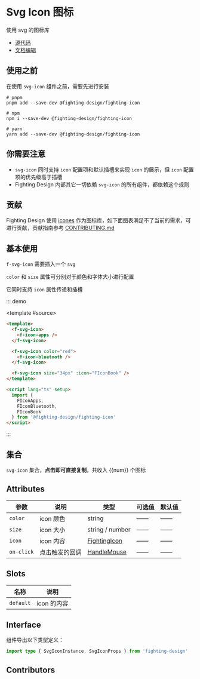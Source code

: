# Svg Icon 图标

使用 svg 的图标库

- [源代码](https://github.com/FightingDesign/fighting-design/tree/master/packages/fighting-design/svg-icon)
- [文档编辑](https://github.com/FightingDesign/fighting-design/blob/master/docs/docs/components/svg-icon.md)

## 使用之前

在使用 `svg-icon` 组件之前，需要先进行安装

```shell
# pnpm
pnpm add --save-dev @fighting-design/fighting-icon

# npm
npm i --save-dev @fighting-design/fighting-icon

# yarn
yarn add --save-dev @fighting-design/fighting-icon
```

## 你需要注意

- `svg-icon` 同时支持 `icon` 配置项和默认插槽来实现 `icon` 的展示，但 `icon` 配置项的优先级高于插槽
- Fighting Design 内部其它一切依赖 `svg-icon` 的所有组件，都依赖这个规则

## 贡献

Fighting Design 使用 [icones](https://icones.js.org) 作为图标库，如下面图表满足不了当前的需求，可进行贡献，贡献指南参考 [CONTRIBUTING.md](https://github.com/FightingDesign/fighting-design/blob/master/packages/fighting-icon/CONTRIBUTING.md)

## 基本使用

`f-svg-icon` 需要插入一个 `svg`

`color` 和 `size` 属性可分别对于颜色和字体大小进行配置

它同时支持 `icon` 属性传递和插槽

::: demo

<template #source>
<demo1-vue />
</template>

```html
<template>
  <f-svg-icon>
    <f-icon-apps />
  </f-svg-icon>

  <f-svg-icon color="red">
    <f-icon-bluetooth />
  </f-svg-icon>

  <f-svg-icon size="34px" :icon="FIconBook" />
</template>

<script lang="ts" setup>
  import {
    FIconApps,
    FIconBluetooth,
    FIconBook
  } from '@fighting-design/fighting-icon'
</script>
```

:::

## 集合

`svg-icon` 集合，**点击即可直接复制**，共收入 {{num}} 个图标

<demo2-vue />

## Attributes

| 参数       | 说明           | 类型                                                               | 可选值 | 默认值 |
| ---------- | -------------- | ------------------------------------------------------------------ | ------ | ------ |
| `color`    | icon 颜色      | string                                                             | ——     | ——     |
| `size`     | icon 大小      | string / number                                                    | ——     | ——     |
| `icon`     | icon 内容      | <a href="/components/interface.html#fightingicon">FightingIcon</a> | ——     | ——     |
| `on-click` | 点击触发的回调 | <a href="/components/interface.html#HandleMouse">HandleMouse</a>   | ——     | ——     |

## Slots

| 名称      | 说明        |
| --------- | ----------- |
| `default` | icon 的内容 |

## Interface

组件导出以下类型定义：

```ts
import type { SvgIconInstance, SvgIconProps } from 'fighting-design'
```

## Contributors

<a href="https://github.com/Tyh2001" target="_blank">
  <f-avatar round src="https://avatars.githubusercontent.com/u/73180970?v=4" />
</a>

<script setup lang="ts">
  import demo1Vue from './_demos/svg-icon/demo1.vue'
  import demo2Vue from './_demos/svg-icon/demo2.vue'
  import Svg from '@fighting-design/fighting-icon'

  const num = Object.keys(Svg).length
</script>

